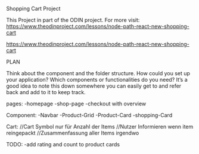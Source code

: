 Shopping Cart Project

This Project in part of the ODIN project. For more visit: https://www.theodinproject.com/lessons/node-path-react-new-shopping-cart

https://www.theodinproject.com/lessons/node-path-react-new-shopping-cart

PLAN

Think about the component and the folder structure. How could you set up your application? Which components or functionalities do you need? It’s a good idea to note this down somewhere you can easily get to and refer back and add to it to keep track.

pages:
-homepage
-shop-page
-checkout with overview

Component:
-Navbar
-Product-Grid
-Product-Card
-shopping-Card

Cart:
//Cart Symbol nur für Anzahl der Items
//Nutzer Informieren wenn item reingepackt
//Zusammenfassung aller Items irgendwo

TODO:
-add rating and count to product cards
